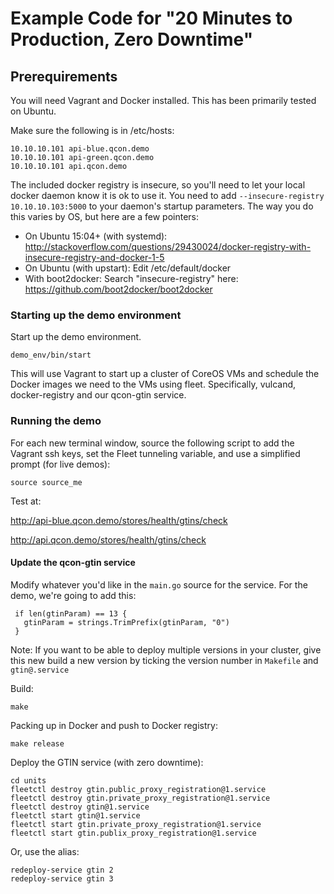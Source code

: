 Example Code for "20 Minutes to Production, Zero Downtime"
==========================================================

Prerequirements
--------------------

You will need Vagrant and Docker installed. This has been primarily tested on Ubuntu.

Make sure the following is in /etc/hosts:

```
10.10.10.101 api-blue.qcon.demo
10.10.10.101 api-green.qcon.demo
10.10.10.101 api.qcon.demo
```

The included docker registry is insecure, so you'll need to let your local docker daemon know it is ok to use it. You need to add `--insecure-registry 10.10.10.103:5000` to your daemon's startup parameters. The way you do this varies by OS, but here are a few pointers:

- On Ubuntu 15:04+ (with systemd): http://stackoverflow.com/questions/29430024/docker-registry-with-insecure-registry-and-docker-1-5
- On Ubuntu (with upstart): Edit /etc/default/docker
- With boot2docker: Search "insecure-registry" here: https://github.com/boot2docker/boot2docker


### Starting up the demo environment

Start up the demo environment.

```
demo_env/bin/start
```

This will use Vagrant to start up a cluster of CoreOS VMs and schedule the Docker images we need to the VMs using fleet. Specifically, vulcand, docker-registry and our qcon-gtin service.


### Running the demo

For each new terminal window, source the following script to add the Vagrant ssh keys, set the Fleet tunneling variable, and use a simplified prompt (for live demos): 

```
source source_me
```

Test at:

http://api-blue.qcon.demo/stores/health/gtins/check

http://api.qcon.demo/stores/health/gtins/check

#### Update the qcon-gtin service

Modify whatever you'd like in the `main.go` source for the service. For the demo, we're going to add this:

```
 if len(gtinParam) == 13 {
   gtinParam = strings.TrimPrefix(gtinParam, "0")
 }
```

Note: If you want to be able to deploy multiple versions in your cluster, give this new build a new version by ticking the version number in `Makefile` and `gtin@.service` 

Build:
``` 
make
```

Packing up in Docker and push to Docker registry:
```
make release
```

Deploy the GTIN service (with zero downtime):
```
cd units
fleetctl destroy gtin.public_proxy_registration@1.service
fleetctl destroy gtin.private_proxy_registration@1.service
fleetctl destroy gtin@1.service
fleetctl start gtin@1.service
fleetctl start gtin.private_proxy_registration@1.service
fleetctl start gtin.publix_proxy_registration@1.service
```

Or, use the alias:
```
redeploy-service gtin 2
redeploy-service gtin 3
```

